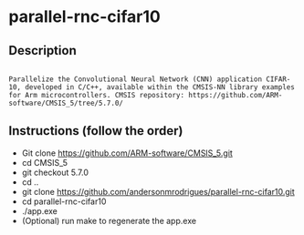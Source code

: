 # parallel-rnc-cifar10

## Description

```

Parallelize the Convolutional Neural Network (CNN) application CIFAR-10, developed in C/C++, available within the CMSIS-NN library examples for Arm microcontrollers. CMSIS repository: https://github.com/ARM-software/CMSIS_5/tree/5.7.0/

```

## Instructions (follow the order)

- Git clone https://github.com/ARM-software/CMSIS_5.git
- cd CMSIS_5
- git checkout 5.7.0
- cd ..
- git clone https://github.com/andersonmrodrigues/parallel-rnc-cifar10.git
- cd parallel-rnc-cifar10
- ./app.exe
- (Optional) run make to regenerate the app.exe
